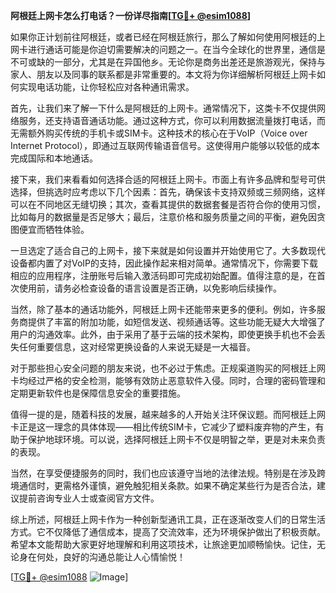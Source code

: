 **阿根廷上网卡怎么打电话？一份详尽指南[[TG💪+ @esim1088](https://t.me/s/esim1088)]**

如果你正计划前往阿根廷，或者已经在阿根廷旅行，那么了解如何使用阿根廷的上网卡进行通话可能是你迫切需要解决的问题之一。在当今全球化的世界里，通信是不可或缺的一部分，尤其是在异国他乡。无论你是商务出差还是旅游观光，保持与家人、朋友以及同事的联系都是非常重要的。本文将为你详细解析阿根廷上网卡如何实现电话功能，让你轻松应对各种通讯需求。

首先，让我们来了解一下什么是阿根廷的上网卡。通常情况下，这类卡不仅提供网络服务，还支持语音通话功能。通过这种方式，你可以利用数据流量拨打电话，而无需额外购买传统的手机卡或SIM卡。这种技术的核心在于VoIP（Voice over Internet Protocol），即通过互联网传输语音信号。这使得用户能够以较低的成本完成国际和本地通话。

接下来，我们来看看如何选择合适的阿根廷上网卡。市面上有许多品牌和型号可供选择，但挑选时应考虑以下几个因素：首先，确保该卡支持双频或三频网络，这样可以在不同地区无缝切换；其次，查看其提供的数据套餐是否符合你的使用习惯，比如每月的数据量是否足够大；最后，注意价格和服务质量之间的平衡，避免因贪图便宜而牺牲体验。

一旦选定了适合自己的上网卡，接下来就是如何设置并开始使用它了。大多数现代设备都内置了对VoIP的支持，因此操作起来相对简单。通常情况下，你需要下载相应的应用程序，注册账号后输入激活码即可完成初始配置。值得注意的是，在首次使用前，请务必检查设备的语言设置是否正确，以免影响后续操作。

当然，除了基本的通话功能外，阿根廷上网卡还能带来更多的便利。例如，许多服务商提供了丰富的附加功能，如短信发送、视频通话等。这些功能无疑大大增强了用户的沟通效率。此外，由于采用了基于云端的技术架构，即使更换手机也不会丢失任何重要信息，这对经常更换设备的人来说无疑是一大福音。

对于那些担心安全问题的朋友来说，也不必过于焦虑。正规渠道购买的阿根廷上网卡均经过严格的安全检测，能够有效防止恶意软件入侵。同时，合理的密码管理和定期更新软件也是保障信息安全的重要措施。

值得一提的是，随着科技的发展，越来越多的人开始关注环保议题。而阿根廷上网卡正是这一理念的具体体现——相比传统SIM卡，它减少了塑料废弃物的产生，有助于保护地球环境。可以说，选择阿根廷上网卡不仅是明智之举，更是对未来负责的表现。

当然，在享受便捷服务的同时，我们也应该遵守当地的法律法规。特别是在涉及跨境通信时，更需格外谨慎，避免触犯相关条款。如果不确定某些行为是否合法，建议提前咨询专业人士或查阅官方文件。

综上所述，阿根廷上网卡作为一种创新型通讯工具，正在逐渐改变人们的日常生活方式。它不仅降低了通信成本，提高了交流效率，还为环境保护做出了积极贡献。希望本文能帮助大家更好地理解和利用这项技术，让旅途更加顺畅愉快。记住，无论身在何处，良好的沟通总能让人心情愉悦！

[[TG💪+ @esim1088](https://t.me/s/esim1088) ![Image](https://i.postimg.cc/4NQfJmqS/Snipaste-2025-05-13-00-14-12.png)]